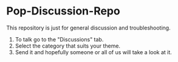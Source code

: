 # Pop-Discussion-Repo
This repository is just for general discussion and troubleshooting.

1. To talk go to the "Discussions" tab.
2. Select the category that suits your theme.
3. Send it and hopefully someone or all of us will take a look at it.
